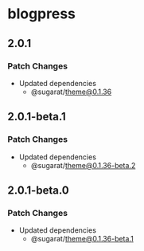 # blogpress

## 2.0.1

### Patch Changes

- Updated dependencies
  - @sugarat/theme@0.1.36

## 2.0.1-beta.1

### Patch Changes

- Updated dependencies
  - @sugarat/theme@0.1.36-beta.2

## 2.0.1-beta.0

### Patch Changes

- Updated dependencies
  - @sugarat/theme@0.1.36-beta.1
